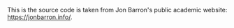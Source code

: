 This is the source code is taken from Jon Barron's public academic website: https://jonbarron.info/.